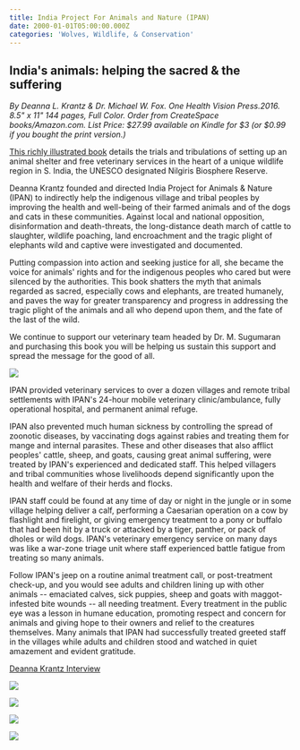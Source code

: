 ```yaml
---
title: India Project For Animals and Nature (IPAN)
date: 2000-01-01T05:00:00.000Z
categories: 'Wolves, Wildlife, & Conservation'
---
```

## India's animals: helping the sacred & the suffering

_By Deanna L. Krantz & Dr. Michael W. Fox. One Health Vision Press.2016. 8.5" x 11" 144 pages, Full Color. Order from CreateSpace books/Amazon.com. List Price: $27.99 available on Kindle for $3 (or $0.99 if you bought the print version.)_

[This richly illustrated book](https://www.amazon.com/Indias-Animals/dp/B06X9GL163) details the trials and tribulations of setting up an animal shelter and free veterinary services in the heart of a unique wildlife region in S. India, the UNESCO designated Nilgiris Biosphere Reserve.

Deanna Krantz founded and directed India Project for Animals & Nature (IPAN) to indirectly help the indigenous village and tribal peoples by improving the health and well-being of their farmed animals and of the dogs and cats in these communities. Against local and national opposition, disinformation and death-threats, the long-distance death march of cattle to slaughter, wildlife poaching, land encroachment and the tragic plight of elephants wild and captive were investigated and documented.

Putting compassion into action and seeking justice for all, she became the voice for animals' rights and for the indigenous peoples who cared but were silenced by the authorities. This book shatters the myth that animals regarded as sacred, especially cows and elephants, are treated humanely, and paves the way for greater transparency and progress in addressing the tragic plight of the animals and all who depend upon them, and the fate of the last of the wild.

We continue to support our veterinary team headed by Dr. M. Sugumaran and purchasing this book you will be helping us sustain this support and spread the message for the good of all.

![](/img/ipan_videocd_sleeve.jpg)

IPAN provided veterinary services to over a dozen villages and remote tribal settlements with IPAN's 24-hour mobile veterinary clinic/ambulance, fully operational hospital, and permanent animal refuge.

IPAN also prevented much human sickness by controlling the spread of zoonotic diseases, by vaccinating dogs against rabies and treating them for mange and internal parasites. These and other diseases that also afflict peoples' cattle, sheep, and goats, causing great animal suffering, were treated by IPAN's experienced and dedicated staff. This helped villagers and tribal communities whose livelihoods depend significantly upon the health and welfare of their herds and flocks.

IPAN staff could be found at any time of day or night in the jungle or in some village helping deliver a calf, performing a Caesarian operation on a cow by flashlight and firelight, or giving emergency treatment to a pony or buffalo that had been hit by a truck or attacked by a tiger, panther, or pack of dholes or wild dogs. IPAN's veterinary emergency service on many days was like a war-zone triage unit where staff experienced battle fatigue from treating so many animals.

Follow IPAN's jeep on a routine animal treatment call, or post-treatment check-up, and you would see adults and children lining up with other animals -- emaciated calves, sick puppies, sheep and goats with maggot-infested bite wounds -- all needing treatment. Every treatment in the public eye was a lesson in humane education, promoting respect and concern for animals and giving hope to their owners and relief to the creatures themselves. Many animals that IPAN had successfully treated greeted staff in the villages while adults and children stood and watched in quiet amazement and evident gratitude.

[Deanna Krantz Interview](/img/deanna_ipan.pdf)

![](/img/deanna_krantz_at_ipan.jpg)

![](/img/ipan-overview_04.jpg)

![](/img/ipan_donkeys_01.jpg)

![](/img/ipan_haying.jpg)
